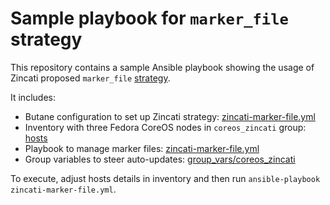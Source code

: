 # Sample playbook for `marker_file` strategy

This repository contains a sample Ansible playbook showing the usage of Zincati proposed `marker_file` [strategy](https://github.com/coreos/zincati/pull/540).

It includes:
 * Butane configuration to set up Zincati strategy: [zincati-marker-file.yml](./zincati-marker-file.yml)
 * Inventory with three Fedora CoreOS nodes in `coreos_zincati` group: [hosts](./hosts)
 * Playbook to manage marker files: [zincati-marker-file.yml](./zincati-marker-file.yml)
 * Group variables to steer auto-updates: [group_vars/coreos_zincati](./group_vars/coreos_zincati)
 
To execute, adjust hosts details in inventory and then run `ansible-playbook zincati-marker-file.yml`.
